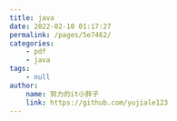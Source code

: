 ```yaml
---
title: java
date: 2022-02-10 01:17:27
permalink: /pages/5e7462/
categories:
    - pdf
    - java
tags:
    - null
author:
    name: 努力的it小胖子
    link: https://github.com/yujiale123
---
```

